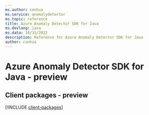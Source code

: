 ```yaml
---
ms.author: conhua
ms.service: anomalydetector
ms.topic: reference
title: Azure Anomaly Detector SDK for Java
ms.devlang: java
ms.data: 10/15/2022
description: Reference for Azure Anomaly Detector SDK for Java
author: conhua
---
```

# Azure Anomaly Detector SDK for Java - preview

## Client packages - preview
[!INCLUDE [client-packages](anomaly-detector-client-index.md)]